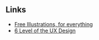 Links
---

-	[Free Illustrations, for everything](https://www.glazestock.com)
-	[6 Level of the UX Design](https://itnext.io/6-levels-of-the-ux-design-pyramid-with-the-user-needs-a8cbb49c7801)
